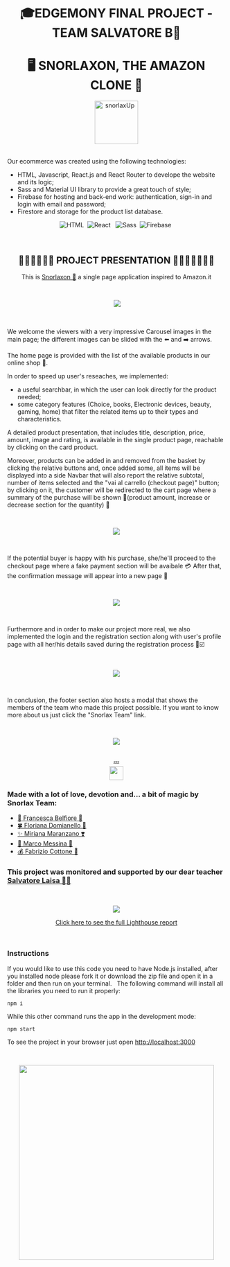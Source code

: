 <div align="center">
<h1>🎓EDGEMONY FINAL PROJECT - TEAM SALVATORE B📜</h1>
<h1> 🖥️ SNORLAXON, THE AMAZON CLONE 📱 </h1>
<img src="https://firebasestorage.googleapis.com/v0/b/clone-8164f.appspot.com/o/readme%20img%2Fsnorlaxon-blu.png?alt=media&token=3d486d86-7171-4baa-93cb-6977140eb85e"
alt="snorlaxUp" height="100"/>
</div>&nbsp;
           
Our ecommerce was created using the following technologies:

- HTML, Javascript, React.js and React Router to develope the website and its logic;
- Sass and Material UI library to provide a great touch of style;
- Firebase for hosting and back-end work: authentication, sign-in and login with email and password; 
- Firestore and storage for the product list database.

<section align="center">
<img alt="HTML" src="https://img.shields.io/badge/HTML-E34F26?logo=html5&logoColor=white&style=for-the-badge" />&nbsp;
<img alt="React" src="https://img.shields.io/badge/React-61DAFB?logo=react&logoColor=white&style=for-the-badge" /> &nbsp;
<img alt="Sass" src="https://img.shields.io/badge/Sass-CC6699?logo=sass&logoColor=white&style=for-the-badge" />&nbsp;
<img alt="Firebase" src="https://img.shields.io/badge/firebase-%23039BE5.svg?style=for-the-badge&logo=firebase" />&nbsp;
</section>


&nbsp;<div align="center">
<h2> 💁🏽‍♂️💁🏻‍♂️ PROJECT PRESENTATION 💁🏼‍♀️💁🏻💁‍♀️ </h2>
<p> This is <a href="clone-8164f.web.app/">Snorlaxon 🔗</a> a single page application inspired to Amazon.it</p> &nbsp;


&nbsp;<img src="https://firebasestorage.googleapis.com/v0/b/clone-8164f.appspot.com/o/readme%20img%2Fpresentazione.gif?alt=media&token=53806677-aaf6-41af-accb-d82bca51e1c5" />
</div>&nbsp;

We welcome the viewers with a very impressive Carousel images in the main page; the different images can be slided with the ⬅️ and ➡️ arrows.

The home page is provided with the list of the available products in our online shop 🏬.

In order to speed up user's reseaches, we implemented:

- a useful searchbar, in which the user can look directly for the product needed;
- some category features (Choice, books, Electronic devices, beauty, gaming, home) that filter the related items up to their types and characteristics.

A detailed product presentation, that includes title, description, price, amount, image and rating, is available in the single product page, reachable by clicking on the card product.

Moreover, products can be added in and removed from the basket by clicking the relative buttons and, once added some, all items will be displayed into a side Navbar that will also report the relative subtotal, number of items selected and the "vai al carrello (checkout page)" button; by clicking on it, the customer will be redirected to the cart page where a summary of the purchase will be shown 🛒(product amount, increase or decrease section for the quantity) 🛒

&nbsp;<div align="center">
<img src="https://firebasestorage.googleapis.com/v0/b/clone-8164f.appspot.com/o/readme%20img%2Fcarosello-searchbar-prodotto.gif?alt=media&token=014e612d-89a9-40d3-8335-26a5a1f18e69" />
</div>&nbsp;

If the potential buyer is happy with his purchase, she/he'll proceed to the checkout page where a fake payment section will be avaibale 💳 
After that, the confirmation message will appear into a new page 🚚

&nbsp;<div align="center">
<img src="https://firebasestorage.googleapis.com/v0/b/clone-8164f.appspot.com/o/readme%20img%2Fcarrello.gif?alt=media&token=cb5ce0c1-fa8d-4c1f-8220-d833d166860b" />
</div>&nbsp;


Furthermore and in order to make our project more real, we also implemented the login and the registration section along with user's profile page with all her/his details saved during the registration process 👤☑️

&nbsp;<div align="center">
<img src="https://firebasestorage.googleapis.com/v0/b/clone-8164f.appspot.com/o/readme%20img%2Fregistrazione%20(2).gif?alt=media&token=c6eadd0c-e6e1-4b54-ad2e-3bb639e7eb3d" />
</div>&nbsp;


In conclusion, the footer section also hosts a modal that shows the members of the team who made this project possible.
If you want to know more about us just click the "Snorlax Team" link.


&nbsp;<div align="center">
<img src="https://firebasestorage.googleapis.com/v0/b/clone-8164f.appspot.com/o/readme%20img%2Ffooter-modal.gif?alt=media&token=8b530ee6-3e19-4896-9c72-f47eb483d3a1" />
</div>&nbsp;

<div align="center"> 💤 </div>
<div align="center">
<img src="https://cdn.icon-icons.com/icons2/851/PNG/512/snorlax_icon-icons.com_67505.png" width="32px"/> 
</div>

<h3>Made with a lot of love, devotion and... a bit of magic by Snorlax Team:</h3>
<ul>
<li>
    <a href="https://github.com/Francesca-Belfiore">
      🦊 Francesca Belfiore 🌺
    </a>
  </li>
  <li>
    <a href="https://github.com/floriana83">
     🍀 Floriana Domianello 🌷
    </a>
  </li>
  <li>
    <a href="https://github.com/MirMara">
      ✨ Miriana Maranzano ❣️
    </a>
  </li>
  <li>
    <a href="https://github.com/Voldrak">
     🏹 Marco Messina 🎯
    </a>
  </li>
  <li>
    <a href="https://github.com/Fablizio">
      💰 Fabrizio Cottone 🤑
    </a>
  </li>
</ul>

<h3> This project was monitored and supported by our dear teacher <a href="https://github.com/moebiusmania"> Salvatore Laisa 👨‍🏫 </a></h3>

&nbsp;<div align="center">
<img src="https://firebasestorage.googleapis.com/v0/b/clone-8164f.appspot.com/o/readme%20img%2Flighthouse.png?alt=media&token=b78b373f-a731-4018-9ec1-f0ee0a66b8ca"/> 
<p> <a href="https://htmlpreview.github.io/?https://github.com/edgemony-coding-bootcamp/project-salvatore-b/blob/main/clone-8164f.web.app-20220223T183942.html"> Click here to see the full Lighthouse report</a></p>
</div>&nbsp;


<div> <h3> Instructions </h3>

If you would like to use this code you need to have Node.js installed, after you installed node please fork it or download the zip file and open it in a folder and then run on your terminal.
&nbsp;
The following command will install all the libraries you need to run it properly:

```
npm i 
```

While this other command runs the app in the development mode:

```
npm start 
```

To see the project in your browser just open [http://localhost:3000](http://localhost:3000) 

&nbsp;<div align="center">
<img src="https://firebasestorage.googleapis.com/v0/b/clone-8164f.appspot.com/o/readme%20img%2FStats.png?alt=media&token=f6b4a571-7fe9-40d8-80b7-4f72f312b547" width=450px /> 
</div>